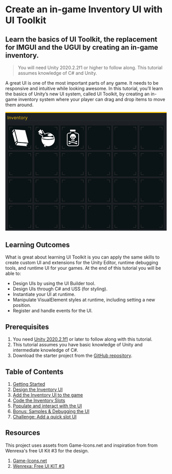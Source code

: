 #  Create an in-game Inventory UI with UI Toolkit

## Learn the basics of UI Toolkit, the replacement for IMGUI and the UGUI by creating an in-game inventory.

> You will need Unity 2020.2.2f1 or higher to follow along. This tutorial assumes knowledge of C# and Unity.

A great UI is one of the most important parts of any game. It needs to be responsive and intuitive while looking awesome. In this tutorial, you’ll learn the basics of Unity’s new UI system, called UI Toolkit, by creating an in-game inventory system where your player can drag and drop items to move them around. 

![Example](./images/5-final.gif)

## Learning Outcomes 
What is  great about learning UI Toolkit is you can apply the same skills to create custom UI and extensions for the Unity Editor, runtime debugging tools, and runtime UI for your games. At the end of this tutorial you will be able to:

- Design UIs by using the UI Builder tool.
- Design UIs through C# and USS (for styling).
- Instantiate your UI at runtime.
- Manipulate VisualElement styles at runtime, including setting a new position.
- Register and handle events for the UI. 

## Prerequisites

1. You need [Unity 2020.2.1f1](https://unity3d.com/get-unity/download) or later to follow along with this tutorial.
2. This tutorial assumes you have basic knowledge of Unity and intermediate knowledge of C#.
3. Download the starter project from the [GitHub repository](https://github.com/Yecats/GameDevTutorials).

## Table of Contents

1. [Getting Started](./articles/pt1.md)
2. [Design the Inventory UI](./articles/pt2.md)
3. [Add the Inventory UI to the game](./articles/pt3.md)
4. [Code the Inventory Slots](./articles/pt4.md)
5. [Populate and interact with the UI](./articles/pt5.md)
6. [Bonus: Samples & Debugging the UI](./articles/pt6.md)
7. [Challenge: Add a quick slot UI](./articles/pt7.md)

## Resources
This project uses assets from Game-Icons.net and inspiration from from Wenrexa's free UI Kit #3 for the design.

1. [Game-Icons.net](http://game-icons.net/)
2. [Wenrexa: Free UI KIT #3](https://wenrexa.itch.io/ui-different03)



